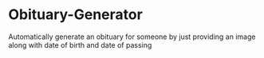 # Obituary-Generator
Automatically generate an obituary for someone by just providing an image along with date of birth and date of passing
